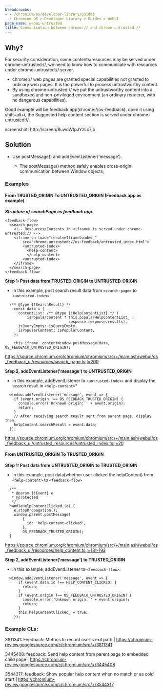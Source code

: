```yaml
---
breadcrumbs:
- - /chromium-os/developer-library/guides
  - Chromium OS > Developer Library > Guides > WebUI
page_name: webui-untrusted
title: Communication between chrome:// and chrome-untrusted://
---
```


## Why?

For security consideration, some contents/resources may be served under
chrome-untrusted://, we need to know how to communicate with resources under
chrome-untrusted:// server.

*   chrome:// web pages are granted special capabilities not granted to ordinary
    web pages. It is too powerful to process untrustworthy content.
*   By using chrome-untrusted:// we put the untrustworthy content into a
    sandboxed and non-privileged environment (an ordinary renderer, with no
    dangerous capabilities).

Good example will be feedback app(chrome://os-feedback), open it using
shift+alt+i, the Suggested help content section is served under
chrome-untrusted://.

screenshot: http://screen/8uwoWtpJYzLx7jp

## Solution

-   Use postMessage() and addEventListener('message').

    -   The postMessage() method safely enables cross-origin communication
        between Window objects;

### Examples

#### From TRUSTED_ORIGIN To UNTRUSTED_ORIGIN (Feedback app as example)

***Structure of searchPage os feedback app.***

```
<feedback-flow>
  <search-page>
    <!-- Resources/Contents in <iframe> is served under chrome-untrusted:// -->
    <iframe on-load="resolveIframeLoaded_"
        src="chrome-untrusted://os-feedback/untrusted_index.html">
        <untrusted-index>
          <help-content>
          </help-content>
        <untrusted-index>
    </iframe>
  </search-page>
</feedback-flow>
```

**Step 1: Post data from TRUSTED_ORIGIN to UNTRUSTED_ORIGIN**

-   In this example, post search result data from `<search-page>` to
    `<untrusted-index>`.

```
  /** @type {!SearchResult} */
    const data = {
      contentList: /** @type {!HelpContentList} */ (
          isPopularContent ? this.popularHelpContentList_ :
                             response.response.results),
      isQueryEmpty: isQueryEmpty,
      isPopularContent: isPopularContent,
    };

    this.iframe_.contentWindow.postMessage(data, OS_FEEDBACK_UNTRUSTED_ORIGIN);
```

https://source.chromium.org/chromium/chromium/src/+/main:ash/webui/os_feedback_ui/resources/search_page.ts;l=200

**Step 2, addEventListener('message') to UNTRUSTED_ORIGIN**

-   In this example, addEventListener to `<untrusted-index>` and display the
    search result in `<help-content>`*

```
  window.addEventListener('message', event => {
    if (event.origin !== OS_FEEDBACK_TRUSTED_ORIGIN) {
      console.error('Unknown origin: ' + event.origin);
      return;
    }
    // After receiving search result sent from parent page, display them.
    helpContent.searchResult = event.data;
  });
```

https://source.chromium.org/chromium/chromium/src/+/main:ash/webui/os_feedback_ui/untrusted_resources/untrusted_index.ts;l=20

#### From UNTRUSTED_ORIGIN To TRUSTED_ORIGIN

**Step 1: Post data from UNTRUSTED_ORIGIN to TRUSTED_ORIGIN**

-   In this example, post data(whether user clicked the helpContent) from
    `<help-content>` to `<feedback-flow>`

```
  /**
   * @param {!Event} e
   * @protected
   */
  handleHelpContentClicked_(e) {
    e.stopPropagation();
    window.parent.postMessage(
        {
          id: 'help-content-clicked',
        },
        OS_FEEDBACK_TRUSTED_ORIGIN);
  }
```

https://source.chromium.org/chromium/chromium/src/+/main:ash/webui/os_feedback_ui/resources/help_content.ts;l=181-193

**Step 2, addEventListener('message') to TRUSTED_ORIGIN**

-   In this example, addEventListener to `<feedback-flow>`.

```
  window.addEventListener('message', event => {
      if (event.data.id !== HELP_CONTENT_CLICKED) {
        return;
      }
      if (event.origin !== OS_FEEDBACK_UNTRUSTED_ORIGIN) {
        console.error('Unknown origin: ' + event.origin);
        return;
      }
      this.helpContentClicked_ = true;
    });
```

### Example CLs:

3811341: Feedback: Metrics to record user's exit path |
https://chromium-review.googlesource.com/c/chromium/src/+/3811341

3445408: feedback: Send help content from parent page to embedded child page |
https://chromium-review.googlesource.com/c/chromium/src/+/3445408

3544317: feedback: Show popular help content when no match or as cold start |
https://chromium-review.googlesource.com/c/chromium/src/+/3544317

